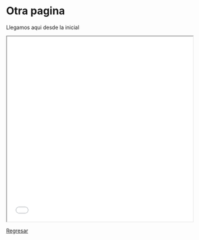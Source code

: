 # Otra pagina
Llegamos aqui desde la inicial

<iframe width="100%" height="500" src="./imagenes/globeMeteors.html"></iframe>

[Regresar](https://profcduquetec.github.io/PruebaGitHubInstruccional/index)
